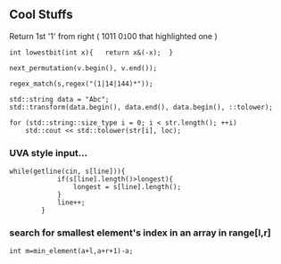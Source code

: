 ## Cool Stuffs
Return 1st '1' from right ( 1011 0`1`00 that  highlighted one )
```
int lowestbit(int x){	return x&(-x);	}
```
```
next_permutation(v.begin(), v.end());
```

```
regex_match(s,regex("(1|14|144)*"));
```

```
std::string data = "Abc";
std::transform(data.begin(), data.end(), data.begin(), ::tolower);
```
```
for (std::string::size_type i = 0; i < str.length(); ++i)
    std::cout << std::tolower(str[i], loc);
```

### UVA style input... 
```
while(getline(cin, s[line])){
            if(s[line].length()>longest){
                longest = s[line].length();
            }
            line++;
        }    
```

### search for smallest element's index in an array in range[l,r]
```
int m=min_element(a+l,a+r+1)-a;
``` 
